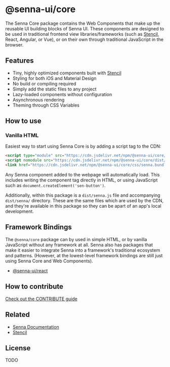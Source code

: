 # @senna-ui/core

The Senna Core package contains the Web Components that make up the reusable UI building blocks of Senna UI. These components are designed to be used in traditional frontend view libraries/frameworks (such as [Stencil](https://stenciljs.com/), React, Angular, or Vue), or on their own through traditional JavaScript in the browser.


## Features

* Tiny, highly optimized components built with [Stencil](https://stenciljs.com/)
* Styling for both iOS and Material Design
* No build or compiling required
* Simply add the static files to any project
* Lazy-loaded components without configuration
* Asynchronous rendering
* Theming through CSS Variables


## How to use

### Vanilla HTML

Easiest way to start using Senna Core is by adding a script tag to the CDN:

```html
<script type="module" src="https://cdn.jsdelivr.net/npm/@senna-ui/core/dist/senna/senna.esm.js"></script>
<script nomodule src="https://cdn.jsdelivr.net/npm/@senna-ui/core/dist/senna/senna.js"></script>
<link href="https://cdn.jsdelivr.net/npm/@senna-ui/core/css/senna.bundle.css" rel="stylesheet">
```

Any Senna component added to the webpage will automatically load. This includes writing the component tag directly in HTML, or using JavaScript such as `document.createElement('sen-button')`.

Additionally, within this package is a `dist/senna.js` file and accompanying `dist/senna/` directory. These are the same files which are used by the CDN, and they're available in this package so they can be apart of an app's local development.


## Framework Bindings

The `@senna/core` package can by used in simple HTML, or by vanilla JavaScript without any framework at all. Senna also has packages that make it easier to integrate Senna into a framework's traditional ecosystem and patterns. (However, at the lowest-level framework bindings are still just using Senna Core and Web Components).

* [@senna-ui/react](https://www.npmjs.com/package/@senna-ui/react)


## How to contribute

[Check out the CONTRIBUTE guide](CONTRIBUTING.md)

## Related

* [Senna Documentation](https://docs.senna-ui.com/docs/)
* [Stencil](https://stenciljs.com/)

## License

TODO